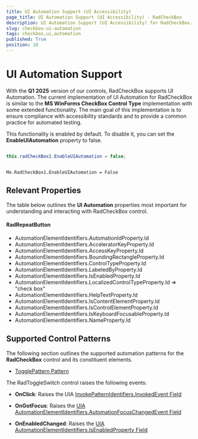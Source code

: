 ```yaml
---
title: UI Automation Support (UI Accessibility)
page_title: UI Automation Support (UI Accessibility) - RadCheckBox
description: UI Automation Support (UI Accessibility) for RadCheckBox.   
slug: checkbox-ui-automation
tags: checkbox,ui,automation
published: True
position: 10
---
```


# UI Automation Support

With the __Q1 2025__ version of our controls, RadCheckBox supports UI Automation. The current implementation of UI Automation for RadCheckBox is similar to the __MS WinForms CheckBox Control Type__ implementation with some extended functionality. The main goal of this implementation is to ensure compliance with accessibility standards and to provide a common practice for automated testing. 

This functionality is enabled by default. To disable it, you can set the __EnableUIAutomation__ property to false.


````C#

this.radCheckBox1.EnableUIAutomation = false;

````
````VB.NET

Me.RadCheckBox1.EnableUIAutomation = False

````

## Relevant Properties 

The table below outlines the __UI Automation__ properties most important for understanding and interacting with RadCheckBox control.

#### RadRepeatButton 

* AutomationElementIdentifiers.AutomationIdProperty.Id 
* AutomationElementIdentifiers.AcceleratorKeyProperty.Id
* AutomationElementIdentifiers.AccessKeyProperty.Id
* AutomationElementIdentifiers.BoundingRectangleProperty.Id
* AutomationElementIdentifiers.ControlTypeProperty.Id
* AutomationElementIdentifiers.LabeledByProperty.Id
* AutomationElementIdentifiers.IsEnabledProperty.Id
* AutomationElementIdentifiers.LocalizedControlTypeProperty.Id => "check box"
* AutomationElementIdentifiers.HelpTextProperty.Id
* AutomationElementIdentifiers.IsContentElementProperty.Id
* AutomationElementIdentifiers.IsControlElementProperty.Id
* AutomationElementIdentifiers.IsKeyboardFocusableProperty.Id
* AutomationElementIdentifiers.NameProperty.Id 

## Supported Control Patterns

The following section outlines the supported automation patterns for the __RadCheckBox__ control and its constituent elements.

* [TogglePattern Pattern](https://learn.microsoft.com/en-us/dotnet/api/system.windows.automation.provider.itoggleprovider?view=windowsdesktop-9.0)

The RadToggleSwitch  control raises the following events:

* __OnClick__: Raises the UIA [InvokePatternIdentifiers.InvokedEvent Field](https://learn.microsoft.com/en-us/dotnet/api/system.windows.automation.invokepatternidentifiers.invokedevent?view=windowsdesktop-9.0#system-windows-automation-invokepatternidentifiers-invokedevent)

* __OnGotFocus__: Raises the [UIA AutomationElementIdentifiers.AutomationFocusChangedEvent Field](https://learn.microsoft.com/en-us/dotnet/api/system.windows.automation.automationelementidentifiers.automationfocuschangedevent?view=windowsdesktop-9.0#system-windows-automation-automationelementidentifiers-automationfocuschangedevent)

* __OnEnabledChanged__: Raises the [UIA AutomationElementIdentifiers.IsEnabledProperty Field](https://learn.microsoft.com/en-us/dotnet/api/system.windows.automation.automationelementidentifiers.isenabledproperty?view=windowsdesktop-9.0#system-windows-automation-automationelementidentifiers-isenabledproperty)

